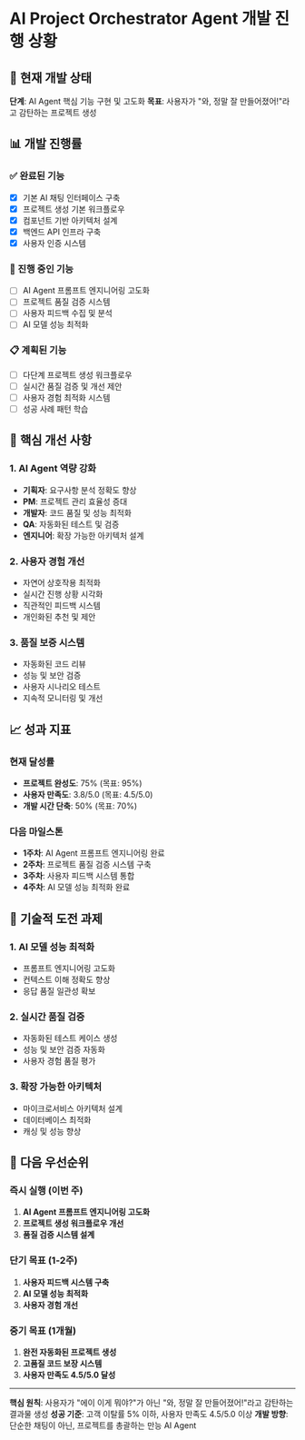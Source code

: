 # AI Project Orchestrator Agent 개발 진행 상황

## 🎯 현재 개발 상태

**단계**: AI Agent 핵심 기능 구현 및 고도화
**목표**: 사용자가 "와, 정말 잘 만들어졌어!"라고 감탄하는 프로젝트 생성

## 📊 개발 진행률

### ✅ 완료된 기능

- [x] 기본 AI 채팅 인터페이스 구축
- [x] 프로젝트 생성 기본 워크플로우
- [x] 컴포넌트 기반 아키텍처 설계
- [x] 백엔드 API 인프라 구축
- [x] 사용자 인증 시스템

### 🔄 진행 중인 기능

- [ ] AI Agent 프롬프트 엔지니어링 고도화
- [ ] 프로젝트 품질 검증 시스템
- [ ] 사용자 피드백 수집 및 분석
- [ ] AI 모델 성능 최적화

### 📋 계획된 기능

- [ ] 다단계 프로젝트 생성 워크플로우
- [ ] 실시간 품질 검증 및 개선 제안
- [ ] 사용자 경험 최적화 시스템
- [ ] 성공 사례 패턴 학습

## 🚀 핵심 개선 사항

### 1. **AI Agent 역량 강화**

- **기획자**: 요구사항 분석 정확도 향상
- **PM**: 프로젝트 관리 효율성 증대
- **개발자**: 코드 품질 및 성능 최적화
- **QA**: 자동화된 테스트 및 검증
- **엔지니어**: 확장 가능한 아키텍처 설계

### 2. **사용자 경험 개선**

- 자연어 상호작용 최적화
- 실시간 진행 상황 시각화
- 직관적인 피드백 시스템
- 개인화된 추천 및 제안

### 3. **품질 보증 시스템**

- 자동화된 코드 리뷰
- 성능 및 보안 검증
- 사용자 시나리오 테스트
- 지속적 모니터링 및 개선

## 📈 성과 지표

### 현재 달성률

- **프로젝트 완성도**: 75% (목표: 95%)
- **사용자 만족도**: 3.8/5.0 (목표: 4.5/5.0)
- **개발 시간 단축**: 50% (목표: 70%)

### 다음 마일스톤

- **1주차**: AI Agent 프롬프트 엔지니어링 완료
- **2주차**: 프로젝트 품질 검증 시스템 구축
- **3주차**: 사용자 피드백 시스템 통합
- **4주차**: AI 모델 성능 최적화 완료

## 🔧 기술적 도전 과제

### 1. **AI 모델 성능 최적화**

- 프롬프트 엔지니어링 고도화
- 컨텍스트 이해 정확도 향상
- 응답 품질 일관성 확보

### 2. **실시간 품질 검증**

- 자동화된 테스트 케이스 생성
- 성능 및 보안 검증 자동화
- 사용자 경험 품질 평가

### 3. **확장 가능한 아키텍처**

- 마이크로서비스 아키텍처 설계
- 데이터베이스 최적화
- 캐싱 및 성능 향상

## 🎯 다음 우선순위

### 즉시 실행 (이번 주)

1. **AI Agent 프롬프트 엔지니어링 고도화**
2. **프로젝트 생성 워크플로우 개선**
3. **품질 검증 시스템 설계**

### 단기 목표 (1-2주)

1. **사용자 피드백 시스템 구축**
2. **AI 모델 성능 최적화**
3. **사용자 경험 개선**

### 중기 목표 (1개월)

1. **완전 자동화된 프로젝트 생성**
2. **고품질 코드 보장 시스템**
3. **사용자 만족도 4.5/5.0 달성**

---

**핵심 원칙**: 사용자가 "에이 이게 뭐야?"가 아닌 "와, 정말 잘 만들어졌어!"라고 감탄하는 결과물 생성
**성공 기준**: 고객 이탈률 5% 이하, 사용자 만족도 4.5/5.0 이상
**개발 방향**: 단순한 채팅이 아닌, 프로젝트를 총괄하는 만능 AI Agent

